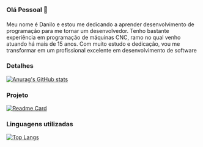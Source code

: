 ### Olá Pessoal 👋

####
Meu nome é Danilo e estou me dedicando a aprender desenvolvimento de programação para me tornar um desenvolvedor. 
Tenho bastante experiência em programação de máquinas CNC, ramo no qual venho atuando há mais de 15 anos. 
Com muito estudo e dedicação, vou me transformar em um profissional excelente em desenvolvimento de software

### Detalhes

[![Anurag's GitHub stats](https://github-readme-stats.vercel.app/api?username=DanSilva1910&show_icons=true&theme=dark)]((https://github.com/DanSilva1910/DanSilva1910.git))

### Projeto

[![Readme Card](https://github-readme-stats.vercel.app/api/pin/?username=DanSilva1910&repo=Clone_TikTok_Project&theme=dark)](https://github.com/DanSilva1910/DanSilva1910.git)

### Linguagens utilizadas

[![Top Langs](https://github-readme-stats.vercel.app/api/top-langs/?username=DanSilva1910&layout=compact)](https://github.com/DanSilva1910/DanSilva1910.git)



